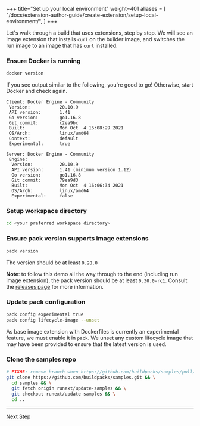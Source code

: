 +++
title="Set up your local environment"
weight=401
aliases = [
  "/docs/extension-author-guide/create-extension/setup-local-environment/",
  ]
+++

<!-- test:suite=dockerfiles;weight=1 -->

Let's walk through a build that uses extensions, step by step. We will see an image extension that installs `curl` on
the builder image, and switches the run image to an image that has `curl` installed.

### Ensure Docker is running

<!-- test:exec -->
```bash
docker version
```

If you see output similar to the following, you're good to go! Otherwise, start Docker and check again.

```
Client: Docker Engine - Community
 Version:           20.10.9
 API version:       1.41
 Go version:        go1.16.8
 Git commit:        c2ea9bc
 Built:             Mon Oct  4 16:08:29 2021
 OS/Arch:           linux/amd64
 Context:           default
 Experimental:      true

Server: Docker Engine - Community
 Engine:
  Version:          20.10.9
  API version:      1.41 (minimum version 1.12)
  Go version:       go1.16.8
  Git commit:       79ea9d3
  Built:            Mon Oct  4 16:06:34 2021
  OS/Arch:          linux/amd64
  Experimental:     false
```

### Setup workspace directory

```bash
cd <your preferred workspace directory>
```

### Ensure pack version supports image extensions

<!-- test:exec -->
```bash
pack version
```

The version should be at least `0.28.0`

**Note**: to follow this demo all the way through to the end (including run image extension),
the pack version should be at least `0.30.0-rc1`. Consult the [releases page](https://github.com/buildpacks/pack/releases) for more information.

### Update pack configuration

<!-- test:exec -->
```bash
pack config experimental true
pack config lifecycle-image --unset
```

As base image extension with Dockerfiles is currently an experimental feature, we must enable it in `pack`.
We unset any custom lifecycle image that may have been provided to ensure that the latest version is used.

### Clone the samples repo

<!-- test:exec -->
```bash
# FIXME: remove branch when https://github.com/buildpacks/samples/pull/149 is merged
git clone https://github.com/buildpacks/samples.git && \
  cd samples && \
  git fetch origin runext/update-samples && \
  git checkout runext/update-samples && \
  cd ..
```

<!--+ if false +-->
---

<a href="/docs/extension-guide/create-extension/why-dockerfiles" class="button bg-pink">Next Step</a>
<!--+ end+-->
